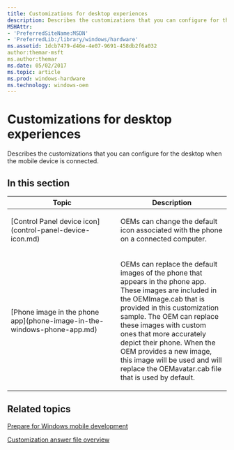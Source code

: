 ```yaml
---
title: Customizations for desktop experiences
description: Describes the customizations that you can configure for the desktop when the mobile device is connected.
MSHAttr:
- 'PreferredSiteName:MSDN'
- 'PreferredLib:/library/windows/hardware'
ms.assetid: 1dcb7479-d46e-4e07-9691-458db2f6a032
author:themar-msft
ms.author:themar
ms.date: 05/02/2017
ms.topic: article
ms.prod: windows-hardware
ms.technology: windows-oem
---
```


# Customizations for desktop experiences


Describes the customizations that you can configure for the desktop when the mobile device is connected.

## In this section


<table>
<colgroup>
<col width="50%" />
<col width="50%" />
</colgroup>
<thead>
<tr class="header">
<th>Topic</th>
<th>Description</th>
</tr>
</thead>
<tbody>
<tr class="odd">
<td><p>[Control Panel device icon](control-panel-device-icon.md)</p></td>
<td><p>OEMs can change the default icon associated with the phone on a connected computer.</p></td>
</tr>
<tr class="even">
<td><p>[Phone image in the phone app](phone-image-in-the-windows-phone-app.md)</p></td>
<td><p>OEMs can replace the default images of the phone that appears in the phone app. These images are included in the OEMImage.cab that is provided in this customization sample. The OEM can replace these images with custom ones that more accurately depict their phone. When the OEM provides a new image, this image will be used and will replace the OEMavatar.cab file that is used by default.</p></td>
</tr>
</tbody>
</table>

## Related topics

[Prepare for Windows mobile development](https://docs.microsoft.com/en-us/windows-hardware/manufacture/mobile/preparing-for-windows-mobile-development)

[Customization answer file overview](https://docs.microsoft.com/en-us/windows-hardware/customize/mobile/mcsf/customization-answer-file)
